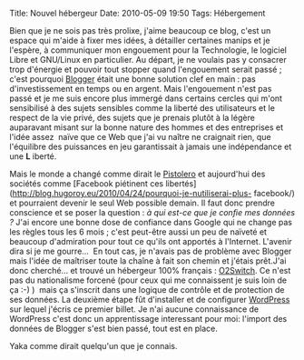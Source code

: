 Title: Nouvel hébergeur
Date: 2010-05-09 19:50
Tags: Hébergement


Bien que je ne sois pas très prolixe, j'aime beaucoup ce blog, c'est un espace
qui m'aide à fixer mes idées, à détailler certaines manips et je l'espère,
à communiquer mon engouement pour la Technologie, le logiciel Libre et
GNU/Linux en particulier. Au départ, je ne voulais pas y consacrer trop
d'énergie et pouvoir tout stopper quand l'engouement serait passé ; c'est
pourquoi [Blogger](http://www.blogger.com) était une bonne solution clef en
main : pas d'investissement en temps ou en argent. Mais l'engouement n'est pas
passé et je me suis encore plus immergé dans certains cercles qui m'ont
sensibilisé à des sujets sensibles comme la liberté des utilisateurs et le
respect de la vie privé, des sujets que je prenais plutôt à la légère
auparavant misant sur la bonne nature des hommes et des entreprises et l'idée
assez  naïve que ce Web que j'ai vu naître ne craignait rien, que
l'équilibre des puissances en jeu garantissait à jamais une indépendance et
une **L** iberté.

Mais le monde a changé comme dirait le
[Pistolero](http://fr.wikipedia.org/wiki/Le_Pistolero) et aujourd'hui des
sociétés comme [Facebook piétinent ces
libertés](http://blog.hugoroy.eu/2010/04/24/pourquoi-je-nutiliserai-plus-
facebook/) et pourraient devenir le seul Web possible demain. Il faut donc
prendre conscience et se poser la question : *à qui est-ce que je confie mes
données ?* J'ai encore une bonne dose de confiance dans Google qui ne change
pas les règles tous les 6 mois ; c'est peut-être aussi un peu de naïveté et
beaucoup d'admiration pour tout ce qu'ils ont apportés à l'Internet. L'avenir
dira si je me gourre...  En tout cas, je n'avais pas de problème avec Blogger
mais l'idée de maîtriser toute la chaîne à fait son chemin et j'étais
prêt.J'ai donc cherché... et trouvé un hébergeur 100% français :
[O2Switch](http://www.o2switch.fr/). Ce n'est pas du nationalisme forcené (pour
ceux qui me connaissent je suis loin de ça :-) )  mais ça s'inscrit dans une
logique de contrôle et de protection de ses données. La deuxième étape fût
d'installer et de configurer [WordPress](http://wordpress.org/) sur lequel
j'écris ce premier billet. Je n'ai aucune connaissance de WordPress c'est donc
un apprentissage interessant pour moi: l'import des données de Blogger s'est
bien passé, tout est en place.


Yaka comme dirait quelqu'un que je connais.